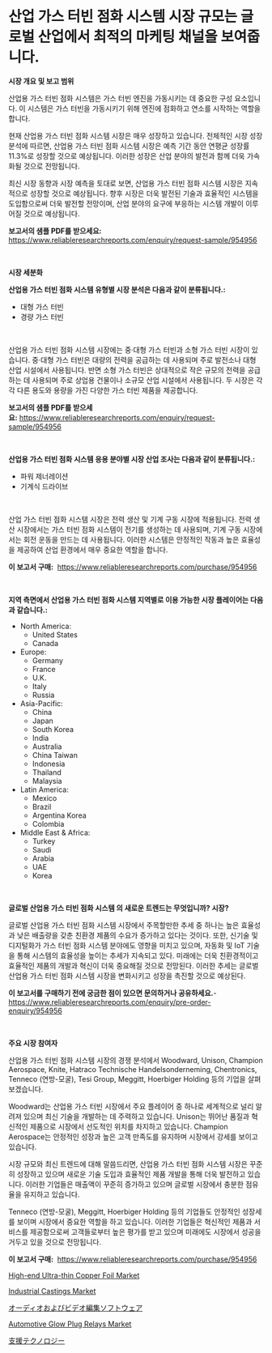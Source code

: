 <p><h1>산업 가스 터빈 점화 시스템 시장 규모는 글로벌 산업에서 최적의 마케팅 채널을 보여줍니다.</h1></p><p><strong>시장 개요 및 보고 범위</strong></p>
<p><p>산업용 가스 터빈 점화 시스템은 가스 터빈 엔진을 가동시키는 데 중요한 구성 요소입니다. 이 시스템은 가스 터빈을 가동시키기 위해 엔진에 점화하고 연소를 시작하는 역할을 합니다. </p><p>현재 산업용 가스 터빈 점화 시스템 시장은 매우 성장하고 있습니다. 전체적인 시장 성장 분석에 따르면, 산업용 가스 터빈 점화 시스템 시장은 예측 기간 동안 연평균 성장률 11.3%로 성장할 것으로 예상됩니다. 이러한 성장은 산업 분야의 발전과 함께 더욱 가속화될 것으로 전망됩니다.</p><p>최신 시장 동향과 시장 예측을 토대로 보면, 산업용 가스 터빈 점화 시스템 시장은 지속적으로 성장할 것으로 예상됩니다. 향후 시장은 더욱 발전된 기술과 효율적인 시스템을 도입함으로써 더욱 발전할 전망이며, 산업 분야의 요구에 부응하는 시스템 개발이 이루어질 것으로 예상됩니다.</p></p>
<p><strong>보고서의 샘플 PDF를 받으세요:</strong> <a href="https://www.reliableresearchreports.com/enquiry/request-sample/954956">https://www.reliableresearchreports.com/enquiry/request-sample/954956</a></p>
<p>&nbsp;</p>
<p><strong>시장 세분화</strong></p>
<p><strong>산업용 가스 터빈 점화 시스템 유형별 시장 분석은 다음과 같이 분류됩니다.:</strong></p>
<p><ul><li>대형 가스 터빈</li><li>경량 가스 터빈</li></ul></p>
<p>&nbsp;</p>
<p><p>산업용 가스 터빈 점화 시스템 시장에는 중·대형 가스 터빈과 소형 가스 터빈 시장이 있습니다. 중·대형 가스 터빈은 대량의 전력을 공급하는 데 사용되며 주로 발전소나 대형 산업 시설에서 사용됩니다. 반면 소형 가스 터빈은 상대적으로 작은 규모의 전력을 공급하는 데 사용되며 주로 상업용 건물이나 소규모 산업 시설에서 사용됩니다. 두 시장은 각각 다른 용도와 용량을 가진 다양한 가스 터빈 제품을 제공합니다.</p></p>
<p><strong>보고서의 샘플 PDF를 받으세요:</strong>&nbsp;<a href="https://www.reliableresearchreports.com/enquiry/request-sample/954956">https://www.reliableresearchreports.com/enquiry/request-sample/954956</a></p>
<p>&nbsp;</p>
<p><strong> 산업용 가스 터빈 점화 시스템 응용 분야별 시장 산업 조사는 다음과 같이 분류됩니다.:</strong></p>
<p><ul><li>파워 제너레이션</li><li>기계식 드라이브</li></ul></p>
<p>&nbsp;</p>
<p><p>산업 가스 터빈 점화 시스템 시장은 전력 생산 및 기계 구동 시장에 적용됩니다. 전력 생산 시장에서는 가스 터빈 점화 시스템이 전기를 생성하는 데 사용되며, 기계 구동 시장에서는 회전 운동을 만드는 데 사용됩니다. 이러한 시스템은 안정적인 작동과 높은 효율성을 제공하여 산업 환경에서 매우 중요한 역할을 합니다.</p></p>
<p><strong>이 보고서 구매:</strong>&nbsp; <a href="https://www.reliableresearchreports.com/purchase/954956">https://www.reliableresearchreports.com/purchase/954956</a></p>
<p>&nbsp;</p>
<p><strong>지역 측면에서 산업용 가스 터빈 점화 시스템 지역별로 이용 가능한 시장 플레이어는 다음과 같습니다.:</strong></p>
<p><ul>
    <li>
        North America:
        <ul>
            <li>United States</li>
            <li>Canada</li>
        </ul>
    </li>
    <li>
        Europe:
        <ul>
            <li>Germany</li>
            <li>France</li>
            <li>U.K.</li>
            <li>Italy</li>
            <li>Russia</li>
        </ul>
    </li>
    <li>
        Asia-Pacific:
        <ul>
            <li>China</li>
            <li>Japan</li>
            <li>South Korea</li>
            <li>India</li>
            <li>Australia</li>
            <li>China Taiwan</li>
            <li>Indonesia</li>
            <li>Thailand</li>
            <li>Malaysia</li>
        </ul>
    </li>
    <li>
        Latin America:
        <ul>
            <li>Mexico</li>
            <li>Brazil</li>
            <li>Argentina Korea</li>
            <li>Colombia</li>
        </ul>
    </li>
    <li>
        Middle East & Africa:
        <ul>
            <li>Turkey</li>
            <li>Saudi</li>
            <li>Arabia</li>
            <li>UAE</li>
            <li>Korea</li>
        </ul>
    </li>
    </ul></p>
<p>&nbsp;</p>
<p><strong>글로벌 산업용 가스 터빈 점화 시스템 의 새로운 트렌드는 무엇입니까? 시장?</strong></p>
<p><p>글로벌 산업용 가스 터빈 점화 시스템 시장에서 주목할만한 추세 중 하나는 높은 효율성과 낮은 배출량을 갖춘 친환경 제품의 수요가 증가하고 있다는 것이다. 또한, 신기술 및 디지털화가 가스 터빈 점화 시스템 분야에도 영향을 미치고 있으며, 자동화 및 IoT 기술을 통해 시스템의 효율성을 높이는 추세가 지속되고 있다. 미래에는 더욱 친환경적이고 효율적인 제품의 개발과 혁신이 더욱 중요해질 것으로 전망된다. 이러한 추세는 글로벌 산업용 가스 터빈 점화 시스템 시장을 변화시키고 성장을 촉진할 것으로 예상된다.</p></p>
<p><strong>이 보고서를 구매하기 전에 궁금한 점이 있으면 문의하거나 공유하세요.</strong>- <a href="https://www.reliableresearchreports.com/enquiry/pre-order-enquiry/954956">https://www.reliableresearchreports.com/enquiry/pre-order-enquiry/954956</a></p>
<p>&nbsp;</p>
<p><strong>주요 시장 참여자</strong></p>
<p><p>산업용 가스 터빈 점화 시스템 시장의 경쟁 분석에서 Woodward, Unison, Champion Aerospace, Knite, Hatraco Technische Handelsonderneming, Chentronics, Tenneco (연방-모굴), Tesi Group, Meggitt, Hoerbiger Holding 등의 기업을 살펴보겠습니다.</p><p>Woodward는 산업용 가스 터빈 시장에서 주요 플레이어 중 하나로 세계적으로 널리 알려져 있으며 최신 기술을 개발하는 데 주력하고 있습니다. Unison는 뛰어난 품질과 혁신적인 제품으로 시장에서 선도적인 위치를 차지하고 있습니다. Champion Aerospace는 안정적인 성장과 높은 고객 만족도를 유지하며 시장에서 강세를 보이고 있습니다.</p><p>시장 규모와 최신 트렌드에 대해 말씀드리면, 산업용 가스 터빈 점화 시스템 시장은 꾸준히 성장하고 있으며 새로운 기술 도입과 효율적인 제품 개발을 통해 더욱 발전하고 있습니다. 이러한 기업들은 매출액이 꾸준히 증가하고 있으며 글로벌 시장에서 충분한 점유율을 유지하고 있습니다.</p><p>Tenneco (연방-모굴), Meggitt, Hoerbiger Holding 등의 기업들도 안정적인 성장세를 보이며 시장에서 중요한 역할을 하고 있습니다. 이러한 기업들은 혁신적인 제품과 서비스를 제공함으로써 고객들로부터 높은 평가를 받고 있으며 미래에도 시장에서 성공을 거두고 있을 것으로 전망됩니다.</p></p>
<p><strong>이 보고서 구매:</strong>&nbsp;&nbsp;<a href="https://www.reliableresearchreports.com/purchase/954956">https://www.reliableresearchreports.com/purchase/954956</a></p>
<p><p><a href="https://github.com/prosalinda88/Market-Research-Report-List-3/blob/main/high-end-ultra-thin-copper-foil-market.md">High-end Ultra-thin Copper Foil Market</a></p><p><a href="https://view.publitas.com/reportprime-1/industrial-castings-market-share-market-new-trends-analysis-report-by-type-by-application-by-end-use-by-region-and-segment-forecasts-2024-2031/">Industrial Castings Market</a></p><p><a href="https://github.com/bevdtkn4419963/Market-Research-Report-List-1/blob/main/2210195185372.md">オーディオおよびビデオ編集ソフトウェア</a></p><p><a href="https://issuu.com/reportprime-2/docs/automotive-glow-plug-relays-market-size-2030.pptx">Automotive Glow Plug Relays Market</a></p><p><a href="https://github.com/lababdou/Market-Research-Report-List-2/blob/main/6632293185371.md">支援テクノロジー</a></p></p>
